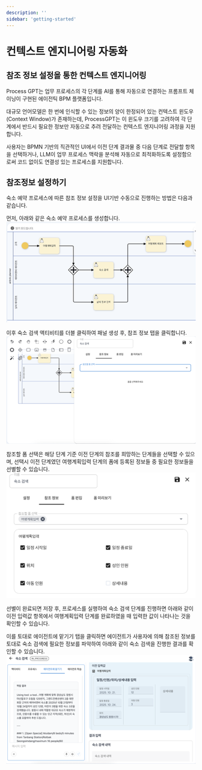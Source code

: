 ```yaml
---
description: ''
sidebar: 'getting-started'
---
```


# 컨텍스트 엔지니어링 자동화

## 참조 정보 설정을 통한 컨텍스트 엔지니어링

Process GPT는 업무 프로세스의 각 단계를 AI를 통해 자동으로 연결하는 프롬프트 체이닝이 구현된 에이전틱 BPM 플랫폼입니다.<br>

대규모 언어모델은 한 번에 인식할 수 있는 정보의 양이 한정되어 있는 컨텍스트 윈도우(Context Window)가 존재하는데, ProcessGPT는 이 윈도우 크기를 고려하여 각 단계에서 반드시 필요한 정보만 자동으로 추려 전달하는 컨텍스트 엔지니어링 과정을 지원합니다.<br>

사용자는 BPMN 기반의 직관적인 UI에서 이전 단계 결과물 중 다음 단계로 전달할 항목을 선택하거나, LLM이 업무 프로세스 맥락을 분석해 자동으로 최적화하도록 설정함으로써 코드 없이도 연결성 있는 프로세스를 지원합니다.<br>

## 참조정보 설정하기
숙소 예약 프로세스에 따른 참조 정보 설정을 UI기반 수동으로 진행하는 방법은 다음과 같습니다.

먼저, 아래와 같은 숙소 예약 프로세스를 생성합니다.
![](../../../uengine-image/process-gpt/reference/reference-1.png)<br>

이후 숙소 검색 액티비티를 더블 클릭하여 패널 생성 후, 참조 정보 탭을 클릭합니다.<br>
![](../../../uengine-image/process-gpt/reference/reference-2.png)<br>

참조할 폼 선택은 해당 단계 기준 이전 단계의 참조를 희망하는 단계들을 선택할 수 있으며, 선택시 이전 단계였던 여행계획입력 단계의 폼에 등록된 정보들 중 필요한 정보들을 선별할 수 있습니다.<br>
![](../../../uengine-image/process-gpt/reference/reference-3.png)<br>

선별이 완료되면 저장 후, 프로세스를 실행하여 숙소 검색 단계를 진행하면 아래와 같이 이전 입력값 항목에서 여행계획입력 단계를 완료하였을 때 입력한 값이 나타나는 것을 확인할 수 있습니다.<br>

이를 토대로 에이전트에 맡기기 탭을 클릭하면 에이전트가 사용자에 의해 참조된 정보를 토대로 숙소 검색에 필요한 정보를 파악하여 아래와 같이 숙소 검색을 진행한 결과를 확인할 수 있습니다.
![](../../../uengine-image/process-gpt/reference/reference-4.png)<br>

